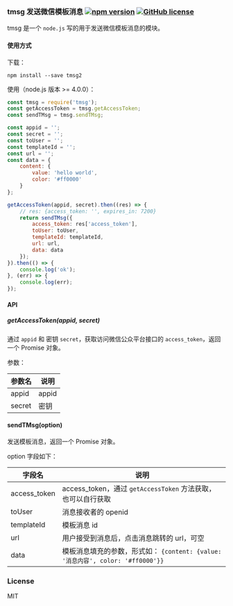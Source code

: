 ### tmsg 发送微信模板消息 [![npm version](https://img.shields.io/npm/v/tmsg.svg)](https://www.npmjs.org/package/tmsg) [![GitHub license](https://img.shields.io/badge/license-MIT-blue.svg)](https://raw.githubusercontent.com/progrape/tmsg/master/LICENSE)


tmsg 是一个 `node.js` 写的用于发送微信模板消息的模块。

#### 使用方式

下载：

```
npm install --save tmsg2
```

使用（node.js 版本 >= 4.0.0）：

```javascript
const tmsg = require('tmsg');
const getAccessToken = tmsg.getAccessToken;
const sendTMsg = tmsg.sendTMsg;

const appid = '';
const secret = '';
const toUser = '';
const templateId = '';
const url = '';
const data = {
    content: {
        value: 'hello world',
        color: '#ff0000'
    }
};

getAccessToken(appid, secret).then((res) => {
    // res: {access_token: '', expires_in: 7200}
    return sendTMsg({
        access_token: res['access_token'],
        toUser: toUser,
        templateId: templateId,
        url: url,
        data: data
    });
}).then(() => {
    console.log('ok');
}, (err) => {
    console.log(err);
});
```

#### API

##### getAccessToken(appid, secret)

通过 `appid` 和 密钥 `secret`，获取访问微信公众平台接口的 `access_token`，返回一个 Promise 对象。

参数：

|参数名|说明|
|------|----|
|appid | appid|
|secret| 密钥|

#### sendTMsg(option)

发送模板消息，返回一个 Promise 对象。

option 字段如下：

|字段名|说明|
|------|----|
|access_token| access_token，通过 `getAccessToken` 方法获取，也可以自行获取|
|toUser| 消息接收者的 openid|
|templateId| 模板消息 id|
|url      | 用户接受到消息后，点击消息跳转的 url，可空|
|data     | 模板消息填充的参数，形式如： `{content: {value: '消息内容', color: '#ff0000'}}`|

### License

MIT
